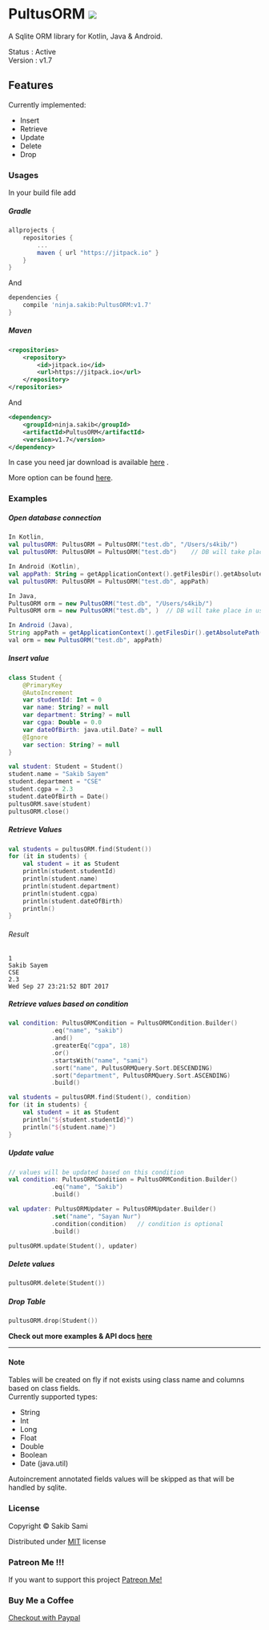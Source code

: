 # PultusORM [![](https://jitpack.io/v/ninja.sakib/PultusORM.svg)](https://jitpack.io/#ninja.sakib/PultusORM)
A Sqlite ORM library for Kotlin, Java & Android.

Status : Active<br>
Version : v1.7

## Features
Currently implemented:

* Insert
* Retrieve
* Update
* Delete
* Drop


### Usages
In your build file add
##### Gradle
```gradle
allprojects {
    repositories {
        ...
        maven { url "https://jitpack.io" }
    }
}
```
And
```gradle
dependencies {
    compile 'ninja.sakib:PultusORM:v1.7'
}
```

##### Maven
```xml
<repositories>
    <repository>
        <id>jitpack.io</id>
        <url>https://jitpack.io</url>
	</repository>
</repositories>
```
And
```xml
<dependency>
    <groupId>ninja.sakib</groupId>
    <artifactId>PultusORM</artifactId>
    <version>v1.7</version>
</dependency>
```

In case you need jar download is available [here](https://jitpack.io/ninja/sakib/PultusORM/v1.7/PultusORM-v1.7.jar) .

More option can be found [here](https://jitpack.io/#ninja.sakib/PultusORM/v1.7).

### Examples

##### Open database connection
```kotlin
In Kotlin,
val pultusORM: PultusORM = PultusORM("test.db", "/Users/s4kib/")
val pultusORM: PultusORM = PultusORM("test.db")    // DB will take place in user.home directory

In Android (Kotlin),
val appPath: String = getApplicationContext().getFilesDir().getAbsolutePath()  // Output : /data/data/application_package_name/files/
val pultusORM: PultusORM = PultusORM("test.db", appPath)
```
```java
In Java,
PultusORM orm = new PultusORM("test.db", "/Users/s4kib/")
PultusORM orm = new PultusORM("test.db", )  // DB will take place in user.home directory

In Android (Java),
String appPath = getApplicationContext().getFilesDir().getAbsolutePath()  // Output : /data/data/application_package_name/files/
val orm = new PultusORM("test.db", appPath)
```

##### Insert value
```kotlin
class Student {
    @PrimaryKey
    @AutoIncrement
    var studentId: Int = 0
    var name: String? = null
    var department: String? = null
    var cgpa: Double = 0.0
    var dateOfBirth: java.util.Date? = null
    @Ignore
    var section: String? = null
}

val student: Student = Student()
student.name = "Sakib Sayem"
student.department = "CSE"
student.cgpa = 2.3
student.dateOfBirth = Date()
pultusORM.save(student)
pultusORM.close()
```

##### Retrieve Values
```kotlin
val students = pultusORM.find(Student())
for (it in students) {
    val student = it as Student
    println(student.studentId)
    println(student.name)
    println(student.department)
    println(student.cgpa)
    println(student.dateOfBirth)
    println()
}
```

###### Result
```
1
Sakib Sayem
CSE
2.3
Wed Sep 27 23:21:52 BDT 2017
```

##### Retrieve values based on condition
```kotlin
val condition: PultusORMCondition = PultusORMCondition.Builder()
            .eq("name", "sakib")
            .and()
            .greaterEq("cgpa", 18)
            .or()
            .startsWith("name", "sami")
            .sort("name", PultusORMQuery.Sort.DESCENDING)
            .sort("department", PultusORMQuery.Sort.ASCENDING)
            .build()

val students = pultusORM.find(Student(), condition)
for (it in students) {
    val student = it as Student
    println("${student.studentId}")
    println("${student.name}")
}
```

##### Update value
```kotlin
// values will be updated based on this condition
val condition: PultusORMCondition = PultusORMCondition.Builder()
            .eq("name", "Sakib")
            .build()

val updater: PultusORMUpdater = PultusORMUpdater.Builder()
            .set("name", "Sayan Nur")
            .condition(condition)   // condition is optional
            .build()

pultusORM.update(Student(), updater)
```

##### Delete values
```kotlin
pultusORM.delete(Student())
```

##### Drop Table
```kotlin
pultusORM.drop(Student())
```

**Check out more examples & API docs [here](http://pultusorm.sakib.ninja)**

---

#### Note
Tables will be created on fly if not exists using class name
and columns based on
class fields.<br>
Currently supported types:

* String
* Int
* Long
* Float
* Double
* Boolean
* Date (java.util)

Autoincrement annotated fields values will be skipped
as that will be handled by sqlite.

### License
Copyright &copy;  Sakib Sami

Distributed under [MIT](https://github.com/s4kibs4mi/PultusORM/blob/master/LICENSE) license

### Patreon Me !!!
If you want to support this project [Patreon Me!](https://www.patreon.com/s4kibs4mi)

### Buy Me a Coffee
[Checkout with Paypal](https://www.paypal.me/s4kib/10)
